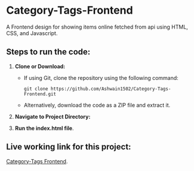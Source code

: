 # Category-Tags-Frontend

A Frontend design for showing items online fetched from api using HTML, CSS, and Javascript.

## Steps to run the code: 

1. **Clone or Download:**
   - If using Git, clone the repository using the following command:
     ```
     git clone https://github.com/Ashwain1502/Category-Tags-Frontend.git
     ```
   - Alternatively, download the code as a ZIP file and extract it.
  
2. **Navigate to Project Directory:**
3. **Run the index.html file**.

## Live working link for this project: 

[Category-Tags Frontend](https://category-frontend.netlify.app/).

